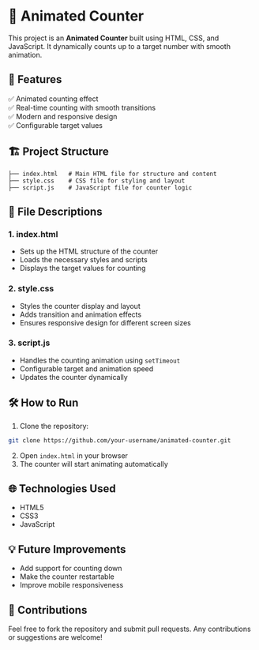 
# 🔢 Animated Counter

This project is an **Animated Counter** built using HTML, CSS, and JavaScript. It dynamically counts up to a target number with smooth animation.

## 🚀 Features
✅ Animated counting effect  
✅ Real-time counting with smooth transitions  
✅ Modern and responsive design  
✅ Configurable target values  

## 🏗️ Project Structure
```
├── index.html   # Main HTML file for structure and content
├── style.css    # CSS file for styling and layout
├── script.js    # JavaScript file for counter logic
```

## 📂 File Descriptions
### 1. index.html  
- Sets up the HTML structure of the counter  
- Loads the necessary styles and scripts  
- Displays the target values for counting  

### 2. style.css  
- Styles the counter display and layout  
- Adds transition and animation effects  
- Ensures responsive design for different screen sizes  

### 3. script.js  
- Handles the counting animation using `setTimeout`  
- Configurable target and animation speed  
- Updates the counter dynamically  

## 🛠️ How to Run
1. Clone the repository:
```bash
git clone https://github.com/your-username/animated-counter.git
```
2. Open `index.html` in your browser  
3. The counter will start animating automatically  

## 🌐 Technologies Used
- HTML5  
- CSS3  
- JavaScript  

## 💡 Future Improvements
- Add support for counting down  
- Make the counter restartable  
- Improve mobile responsiveness  

## 🎯 Contributions
Feel free to fork the repository and submit pull requests. Any contributions or suggestions are welcome!  
